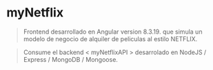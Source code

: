 # myNetflix

> Frontend desarrollado en Angular version 8.3.19. que simula un modelo de negocio de alquiler de peliculas al estilo NETFLIX.

> Consume el backend < myNetflixAPI > desarrolado en NodeJS / Express / MongoDB / Mongoose.

